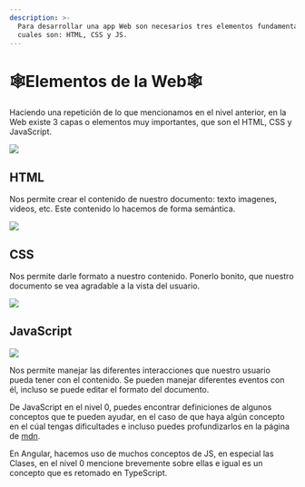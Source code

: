 ```yaml
---
description: >-
  Para desarrollar una app Web son necesarios tres elementos fundamentales, los
  cuales son: HTML, CSS y JS.
---
```


# 🕸️Elementos de la Web🕸️

Haciendo una repetición de lo que mencionamos en el nivel anterior, en la Web existe 3 capas o elementos muy importantes, que son el HTML, CSS y JavaScript.

![](../.gitbook/assets/image.png)

## HTML

Nos permite crear el contenido de nuestro documento: texto imagenes, videos, etc. Este contenido lo hacemos de forma semántica.

![](<../.gitbook/assets/html-cheet-sheat3 (3).png>)

## CSS

Nos permite darle formato a nuestro contenido. Ponerlo bonito, que nuestro documento se vea agradable a la vista del usuario.

![](../.gitbook/assets/eejfjxdxsaageyh.png)

## JavaScript

![](<../.gitbook/assets/guin-o (1).png>)

Nos permite manejar las diferentes interacciones que nuestro usuario pueda tener con el contenido. Se pueden manejar diferentes eventos con él, incluso se puede editar el formato del documento.

De JavaScript en el nivel 0, puedes encontrar definiciones de algunos conceptos que te pueden ayudar, en el caso de que haya algún concepto en el cúal tengas dificultades e incluso puedes profundizarlos en la página de [mdn](https://developer.mozilla.org/es/docs/Web/JavaScript).

En Angular, hacemos uso de muchos conceptos de JS, en especial las Clases, en el nivel 0 mencione brevemente sobre ellas e igual es un concepto que es retomado en TypeScript.
